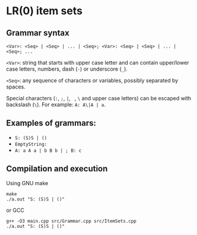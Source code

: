 # LR(0) item sets

## Grammar syntax

`<Var>: <Seq> | <Seq> | ... | <Seq>; <Var>: <Seq> | <Seq> | ... | <Seq>; ...`

`<Var>`: string that starts with upper case letter and can contain upper/lower case letters, numbers, dash (`-`) or underscore (`_`).

`<Seq>`: any sequence of characters or variables, possibly separated by spaces.

Special characters (`:`, `;`, `|`, ` `, `\` and upper case letters) can be escaped with backslash (`\`). For example: `A: A\|A | a`.

## Examples of grammars:

* `S: (S)S | ()`
* `EmptyString: `
* `A: a A a | b B b | ; B: c`

## Compilation and execution

Using GNU make
```
make
./a.out "S: (S)S | ()"
```
or GCC
```
g++ -O3 main.cpp src/Grammar.cpp src/ItemSets.cpp
./a.out "S: (S)S | ()"
```
